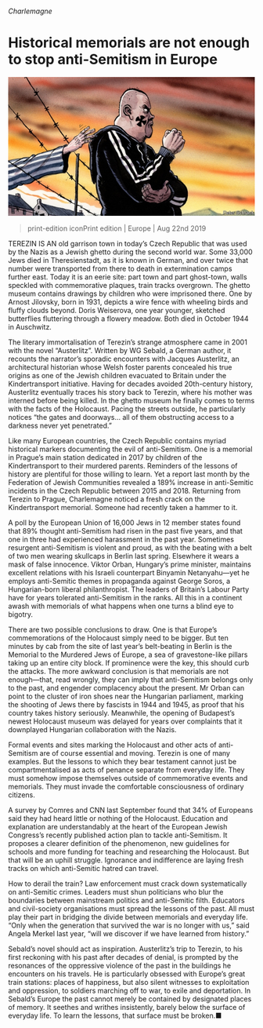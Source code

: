 ###### Charlemagne

# Historical memorials are not enough to stop anti-Semitism in Europe 

![image](images/20190824_EUD000_0.jpg) 

> print-edition iconPrint edition | Europe | Aug 22nd 2019 

TEREZIN IS AN old garrison town in today’s Czech Republic that was used by the Nazis as a Jewish ghetto during the second world war. Some 33,000 Jews died in Theresienstadt, as it is known in German, and over twice that number were transported from there to death in extermination camps further east. Today it is an eerie site: part town and part ghost-town, walls speckled with commemorative plaques, train tracks overgrown. The ghetto museum contains drawings by children who were imprisoned there. One by Arnost Jilovsky, born in 1931, depicts a wire fence with wheeling birds and fluffy clouds beyond. Doris Weiserova, one year younger, sketched butterflies fluttering through a flowery meadow. Both died in October 1944 in Auschwitz. 

The literary immortalisation of Terezin’s strange atmosphere came in 2001 with the novel “Austerlitz”. Written by WG Sebald, a German author, it recounts the narrator’s sporadic encounters with Jacques Austerlitz, an architectural historian whose Welsh foster parents concealed his true origins as one of the Jewish children evacuated to Britain under the Kindertransport initiative. Having for decades avoided 20th-century history, Austerlitz eventually traces his story back to Terezin, where his mother was interned before being killed. In the ghetto museum he finally comes to terms with the facts of the Holocaust. Pacing the streets outside, he particularly notices “the gates and doorways… all of them obstructing access to a darkness never yet penetrated.” 

Like many European countries, the Czech Republic contains myriad historical markers documenting the evil of anti-Semitism. One is a memorial in Prague’s main station dedicated in 2017 by children of the Kindertransport to their murdered parents. Reminders of the lessons of history are plentiful for those willing to learn. Yet a report last month by the Federation of Jewish Communities revealed a 189% increase in anti-Semitic incidents in the Czech Republic between 2015 and 2018. Returning from Terezin to Prague, Charlemagne noticed a fresh crack on the Kindertransport memorial. Someone had recently taken a hammer to it. 

A poll by the European Union of 16,000 Jews in 12 member states found that 89% thought anti-Semitism had risen in the past five years, and that one in three had experienced harassment in the past year. Sometimes resurgent anti-Semitism is violent and proud, as with the beating with a belt of two men wearing skullcaps in Berlin last spring. Elsewhere it wears a mask of false innocence. Viktor Orban, Hungary’s prime minister, maintains excellent relations with his Israeli counterpart Binyamin Netanyahu—yet he employs anti-Semitic themes in propaganda against George Soros, a Hungarian-born liberal philanthropist. The leaders of Britain’s Labour Party have for years tolerated anti-Semitism in the ranks. All this in a continent awash with memorials of what happens when one turns a blind eye to bigotry. 

There are two possible conclusions to draw. One is that Europe’s commemorations of the Holocaust simply need to be bigger. But ten minutes by cab from the site of last year’s belt-beating in Berlin is the Memorial to the Murdered Jews of Europe, a sea of gravestone-like pillars taking up an entire city block. If prominence were the key, this should curb the attacks. The more awkward conclusion is that memorials are not enough—that, read wrongly, they can imply that anti-Semitism belongs only to the past, and engender complacency about the present. Mr Orban can point to the cluster of iron shoes near the Hungarian parliament, marking the shooting of Jews there by fascists in 1944 and 1945, as proof that his country takes history seriously. Meanwhile, the opening of Budapest’s newest Holocaust museum was delayed for years over complaints that it downplayed Hungarian collaboration with the Nazis. 

Formal events and sites marking the Holocaust and other acts of anti-Semitism are of course essential and moving. Terezin is one of many examples. But the lessons to which they bear testament cannot just be compartmentalised as acts of penance separate from everyday life. They must somehow impose themselves outside of commemorative events and memorials. They must invade the comfortable consciousness of ordinary citizens. 

A survey by Comres and CNN last September found that 34% of Europeans said they had heard little or nothing of the Holocaust. Education and explanation are understandably at the heart of the European Jewish Congress’s recently published action plan to tackle anti-Semitism. It proposes a clearer definition of the phenomenon, new guidelines for schools and more funding for teaching and researching the Holocaust. But that will be an uphill struggle. Ignorance and indifference are laying fresh tracks on which anti-Semitic hatred can travel. 

How to derail the train? Law enforcement must crack down systematically on anti-Semitic crimes. Leaders must shun politicians who blur the boundaries between mainstream politics and anti-Semitic filth. Educators and civil-society organisations must spread the lessons of the past. All must play their part in bridging the divide between memorials and everyday life. “Only when the generation that survived the war is no longer with us,” said Angela Merkel last year, “will we discover if we have learned from history.” 

Sebald’s novel should act as inspiration. Austerlitz’s trip to Terezin, to his first reckoning with his past after decades of denial, is prompted by the resonances of the oppressive violence of the past in the buildings he encounters on his travels. He is particularly obsessed with Europe’s great train stations: places of happiness, but also silent witnesses to exploitation and oppression, to soldiers marching off to war, to exile and deportation. In Sebald’s Europe the past cannot merely be contained by designated places of memory. It seethes and writhes insistently, barely below the surface of everyday life. To learn the lessons, that surface must be broken.■ 

